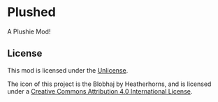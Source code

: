 # Plushed

A Plushie Mod!

## License

This mod is licensed under the [Unlicense](./LICENSE).

The icon of this project is the Blobhaj by Heatherhorns, and is licensed under a [Creative Commons Attribution 4.0 International License](http://creativecommons.org/licenses/by/4.0/).
